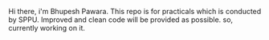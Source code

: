 Hi there, i'm Bhupesh Pawara.
This repo is for practicals which is conducted by SPPU.
Improved and clean code will be provided as possible.
so, currently working on it.
